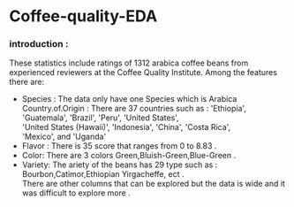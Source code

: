 # Coffee-quality-EDA
### introduction :<br />
These statistics include ratings of 1312 arabica coffee beans from experienced reviewers at the Coffee Quality Institute. Among the features there are:<br />
* Species : The data only have one Species which is Arabica <br />
Country.of.Origin : There are 37 countries such as : 'Ethiopia', 'Guatemala', 'Brazil', 'Peru', 'United States',<br />
       'United States (Hawaii)', 'Indonesia', 'China', 'Costa Rica',<br />
       'Mexico', and 'Uganda'<br />
* Flavor : There is 35 score that ranges from 0 to 8.83 . <br />
* Color: There are 3 colors Green,Bluish-Green,Blue-Green . <br />
* Variety: The ariety of the beans has 29 type such as : Bourbon,Catimor,Ethiopian Yirgacheffe, ect . <br />
There are other columns that can be explored but the data is wide and it was difficult to explore more .<br />
